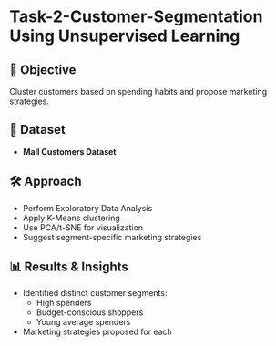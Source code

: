 # Task-2-Customer-Segmentation Using Unsupervised Learning


## 🎯 Objective
Cluster customers based on spending habits and propose marketing strategies.

## 📂 Dataset
- **Mall Customers Dataset**

## 🛠️ Approach
- Perform Exploratory Data Analysis
- Apply K-Means clustering
- Use PCA/t-SNE for visualization
- Suggest segment-specific marketing strategies

## 📊 Results & Insights
- Identified distinct customer segments:
  - High spenders
  - Budget-conscious shoppers
  - Young average spenders
- Marketing strategies proposed for each
